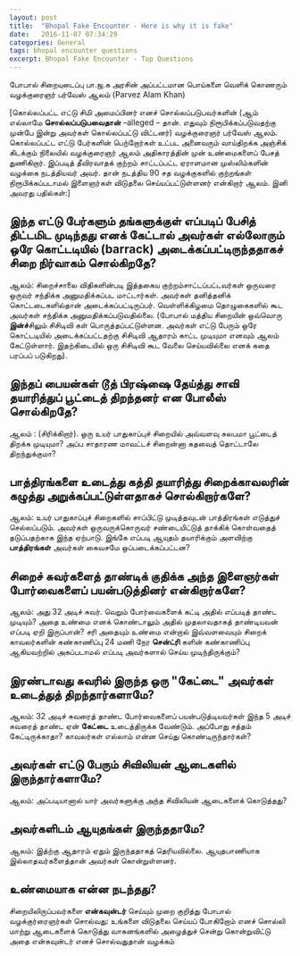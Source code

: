 ```yaml
---
layout: post
title:  "Bhopal Fake Encounter - Here is why it is fake"
date:   2016-11-07 07:34:29
categories: General
tags: bhopal encounter questions
excerpt: Bhopal Fake Encounter - Top Questions
---
```


போபால் சிறையுடைப்பு பா.ஜ.க அரசின் அப்பட்டமான பொய்களை வெளிக் கொணரும் வழக்குரைஞர் பர்வேஸ் ஆலம் (Parvez Alam Khan)

[கொல்லப்பட்ட எட்டு சிமி அமைப்பினர் எனச் சொல்லப்படுபவர்களின் (ஆம் எல்லாமே **சொல்லப்படுபவைதான்** –alleged – தான். எதுவும் நிரூபிக்கப்படுவதற்கு முன்பே இன்று அவர்கள் கொல்லப்பட்டு விட்டனர்) வழக்குரைஞர் பர்வேஸ் ஆலம். கொல்லப்பட்ட எட்டு பேர்களின் பெற்றோர்கள் உட்பட அனைவரும் வாய்திறக்க அஞ்சிக் கிடக்கும் நிலையில் வழக்குரைஞர் ஆலம் அதிகாரத்தின் முன் உண்மைகளைப் பேசத் துணிகிறார். இப்படித் தீவிரவாதக் குற்றம் சாட்டப்பட்ட ஏராளமான முஸ்லிம்களின் வழக்கை நடத்தியவர் அவர். தான் நடத்திய 90 சத வழக்குகளில் குற்றங்கள் நிரூபிக்கப்படாமல் இளைஞர்கள் விடுதலை செய்யப்பட்டுள்ளனர் என்கிறார் ஆலம். இனி அவரது பதில்கள்:]

## இந்த எட்டு பேர்களும் தங்களுக்குள் எப்படிப் பேசித் திட்டமிட முடிந்தது எனக் கேட்டால் அவர்கள் எல்லோரும் ஒரே கொட்டடியில் (barrack) அடைக்கப்பட்டிருந்ததாகச் சிறை நிர்வாகம் சொல்கிறதே?

ஆலம்: சிறைச்சாலை விதிகளின்படி இத்தகைய குற்றம்சாட்டப்பட்டவர்கள் ஒருவரை ஒருவர் சந்திக்க அனுமதிக்கப்பட மாட்டார்கள். அவர்கள் தனித்தனிக் கொட்டடைகளில்தான் அடைக்கப்பட்டிருப்பர். வெள்ளிக்கிழமை தொழுகைகளில் கூட அவர்கள் சந்திக்க அனுமதிக்கப்படுவதில்லை. (போபால் மத்திய சிறையின் ஒவ்வொரு **இன்ச்**சிலும் சிசிடிவி கள் பொருத்தப்பட்டுள்ளன. அவர்கள் எட்டு பேரும் ஒரே கொட்டடியில் அடைக்கப்பட்டதற்கு சிசிடிவி ஆதாரம் காட்ட முடியுமா எனவும் ஆலம் கேட்டுள்ளார். இதற்கிடையில் ஒரு சிசிடிவி கூட வேலை செய்யவில்லை எனக் கதை பரப்பப் படுகிறது).

## இந்தப் பையன்கள் **டூத் பிரஷ்ஷை** தேய்த்து சாவி தயாரித்துப் பூட்டைத் திறந்தனர் என போலீஸ் சொல்கிறதே?

ஆலம் : (சிரிக்கிறார்). ஒரு உயர் பாதுகாப்புச் சிறையில் அவ்வளவு சுலபமா பூட்டைத் திறக்க முடியுமா? அப்ப சாதாரண மாவட்டச் சிறைன்னா கதவைத் தொட்டாலே திறந்துக்குமா?

## பாத்திரங்களை உடைத்து கத்தி தயாரித்து சிறைக்காவலரின் கழுத்து அறுக்கப்பட்டுள்ளதாகச் சொல்கிறார்களே?

ஆலம்: உயர் பாதுகாப்புச் சிறைகளில் சாப்பிட்டு முடித்தவுடன் பாத்திரங்கள் எடுத்துச் செல்லப்படும். அவர்கள் ஒருவருக்கொருவர் சண்டையிட்டுத் தாக்கிக் கொள்வதைத் தடுப்பதற்காக இந்த ஏற்பாடு. இங்கே எப்படி ஆயுதம் தயாரிக்கும் அளவிற்கு **பாத்திரங்கள்** அவர்கள் கைவசமே ஒப்படைக்கப்பட்டன?

## சிறைச் சுவர்களைத் தாண்டிக் குதிக்க அந்த இளைஞர்கள் போர்வைகளைப் பயன்படுத்தினர் என்கிறார்களே?

ஆலம்: அது 32 அடிச் சுவர். வெறும் போர்வைகளைக் கட்டி அதில் எப்படித் தாண்ட முடியும்? அதை உண்மை எனக் கொண்டாலும் அதில் முதலாவதாகத் தாண்டியவன் எப்படி ஏறி இருப்பான்? சரி அதையும் உண்மை என்றால் இவ்வளவையும் சிறைக் காவலர்களின் கண்காணிப்பு 24 மணி நேர **சென்ட்ரி** களின் கண்காணிப்பு ஆகியவற்றில் அகப்படாமல் எப்படி அவர்களால் செய்ய முடிந்திருக்கும்?

## இரண்டாவது சுவரில் இருந்த ஒரு "கேட்டை" அவர்கள் உடைத்துத் திறந்தார்களாமே?

ஆலம்: 32 அடிச் சுவரைத் தாண்ட போர்வைகளைப் பயன்படுத்டியவர்கள் இந்த 5 அடிச் சுவரைத் தாண்ட ஏன் **கேட்டை** உடைத்திருக்க வேண்டும். அப்போது சத்தம் கேட்டிருக்காதா? காவலர்கள் எல்லாம் என்ன செய்து கொண்டிருந்தார்கள்?

## அவர்கள் எட்டு பேரும் சிவிலியன் ஆடைகளில் இருந்தார்களாமே?
ஆலம்: அப்படியானால் யார் அவர்களுக்கு அந்த சிவிலியன் ஆடைகளைக் கொடுத்தது?

## அவர்களிடம் ஆயுதங்கள் இருந்ததாமே?

ஆலம்: இத்ற்கு ஆதாரம் ஏதும் இருந்ததாகத் தெரியவில்லை. ஆயுதபாணியாக இல்லாதவர்களைத்தான் அவர்கள் கொன்றுள்ளனர்.

## உண்மையாக என்ன நடந்தது?

சிறையிலிருப்பவர்களை **என்கவுன்டர்** செய்யும் முறை குறித்து போபால் வழக்குர்ரைஞர்கள் சொல்வது: உங்களை விடுதலை செய்யப் போகிறோம் எனச் சொல்லி மாற்று ஆடைகளைக் கொடுத்து வாகனங்களில் அழைத்துச் சென்று கொன்றுவிட்டு அதை என்கவுன்டர் எனச் சொல்வதுதான் வழக்கம்
